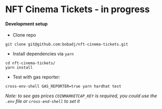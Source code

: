 # NFT Cinema Tickets - in progress

#### Development setup
* Clone repo
```
git clone git@github.com:bobadj/nft-cinema-tickets.git
```
* Install dependencies via ``yarn``
```
cd nft-cinema-tickets/
yarn install
```
* Test with gas reporter:
```
cross-env-shell GAS_REPORTER=true yarn hardhat test
```
_Note: to see gas prices `COINMARKETCAP_KEY` is required, you could use the `.env` file or `cross-end-shell` to set it_
